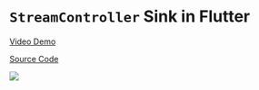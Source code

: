 # `StreamController` Sink in Flutter

[Video Demo](https://youtu.be/4gg_lij3XH4)

[Source Code](../source/streamcontroller-sink-in-flutter.dart)

![](../images/streamcontroller-sink-in-flutter.jpg)

